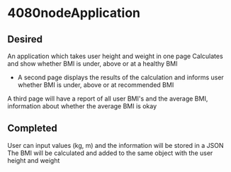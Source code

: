 # 4080nodeApplication

## Desired 
An application which takes user height and weight in one page 
Calculates and show whether BMI is under, above or at a healthy BMI
  - A second page displays the results of the calculation and informs user whether BMI is under, above or at recommended BMI 
 
A third page will have a report of all user BMI's and the average BMI, information about whether the average BMI is okay 

## Completed 

User can input values (kg, m) and the information will be stored in a JSON
The BMI will be calculated and added to the same object with the user height and weight
